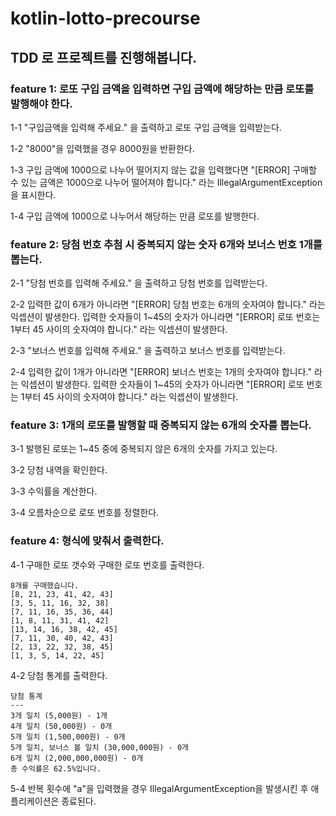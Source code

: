 # kotlin-lotto-precourse

## TDD 로 프로젝트를 진행해봅니다.

### feature 1: 로또 구입 금액을 입력하면 구입 금액에 해당하는 만큼 로또를 발행해야 한다.
1-1 "구입금액을 입력해 주세요." 을 출력하고 로또 구입 금액을 입력받는다.

1-2 "8000"을 입력했을 경우 8000원을 반환한다.

1-3 구입 금액에 1000으로 나누어 떨어지지 않는 값을 입력했다면 "[ERROR] 구매할 수 있는 금액은 1000으로 나누어 떨어져야 합니다." 라는 IllegalArgumentException 을 표시한다.

1-4 구입 금액에 1000으로 나누어서 해당하는 만큼 로또를 발행한다.

### feature 2: 당첨 번호 추첨 시 중복되지 않는 숫자 6개와 보너스 번호 1개를 뽑는다.
2-1 "당첨 번호를 입력해 주세요." 을 출력하고 당첨 번호를 입력받는다.

2-2 입력한 값이 6개가 아니라면 "[ERROR] 당첨 번호는 6개의 숫자여야 합니다." 라는 익셉션이 발생한다. 입력한 숫자들이 1~45의 숫자가 아니라면 "[ERROR] 로또 번호는 1부터 45 사이의 숫자여야 합니다." 라는 익셉션이 발생한다.

2-3 "보너스 번호를 입력해 주세요." 을 출력하고 보너스 번호를 입력받는다.

2-4 입력한 값이 1개가 아니라면 "[ERROR] 보너스 번호는 1개의 숫자여야 합니다." 라는 익셉션이 발생한다. 입력한 숫자들이 1~45의 숫자가 아니라면 "[ERROR] 로또 번호는 1부터 45 사이의 숫자여야 합니다." 라는 익셉션이 발생한다.

### feature 3: 1개의 로또를 발행할 때 중복되지 않는 6개의 숫자를 뽑는다.
3-1 발행된 로또는 1~45 중에 중복되지 않은 6개의 숫자를 가지고 있는다.

3-2 당첨 내역을 확인한다.

3-3 수익률을 계산한다.

3-4 오름차순으로 로또 번호를 정렬한다.

### feature 4: 형식에 맞춰서 출력한다.
4-1 구매한 로또 갯수와 구매한 로또 번호를 출력한다.
```
8개를 구매했습니다.
[8, 21, 23, 41, 42, 43] 
[3, 5, 11, 16, 32, 38] 
[7, 11, 16, 35, 36, 44] 
[1, 8, 11, 31, 41, 42] 
[13, 14, 16, 38, 42, 45] 
[7, 11, 30, 40, 42, 43] 
[2, 13, 22, 32, 38, 45] 
[1, 3, 5, 14, 22, 45]
```

4-2 당첨 통계를 출력한다.
```
당첨 통계
---
3개 일치 (5,000원) - 1개
4개 일치 (50,000원) - 0개
5개 일치 (1,500,000원) - 0개
5개 일치, 보너스 볼 일치 (30,000,000원) - 0개
6개 일치 (2,000,000,000원) - 0개
총 수익률은 62.5%입니다.
```

5-4 반복 횟수에 "a"을 입력했을 경우 IllegalArgumentException을 발생시킨 후 애플리케이션은 종료된다.
